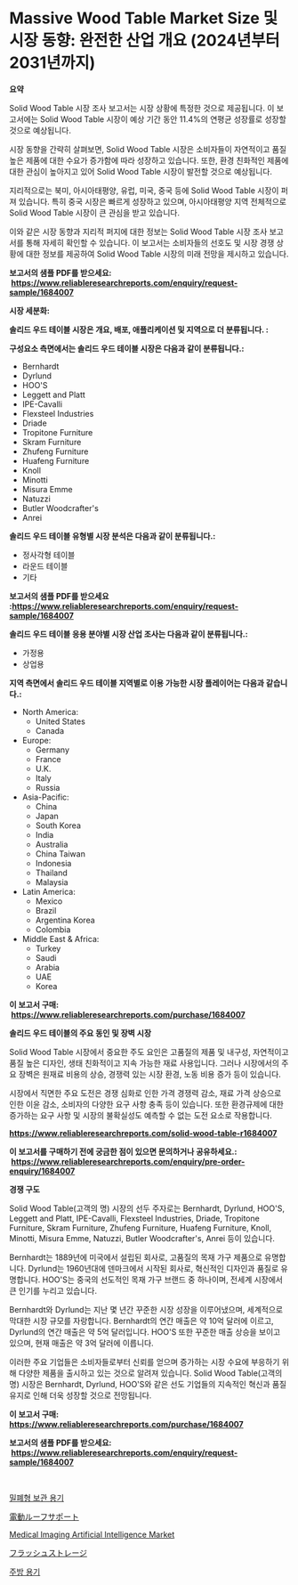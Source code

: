 <p><h1>Massive Wood Table Market Size 및 시장 동향: 완전한 산업 개요 (2024년부터 2031년까지)</h1></p><p><strong>요약</strong></p>
<p><p>Solid Wood Table 시장 조사 보고서는 시장 상황에 특정한 것으로 제공됩니다. 이 보고서에는 Solid Wood Table 시장이 예상 기간 동안 11.4%의 연평균 성장률로 성장할 것으로 예상됩니다.</p><p>시장 동향을 간략히 살펴보면, Solid Wood Table 시장은 소비자들이 자연적이고 품질 높은 제품에 대한 수요가 증가함에 따라 성장하고 있습니다. 또한, 환경 친화적인 제품에 대한 관심이 높아지고 있어 Solid Wood Table 시장이 발전할 것으로 예상됩니다.</p><p>지리적으로는 북미, 아시아태평양, 유럽, 미국, 중국 등에 Solid Wood Table 시장이 퍼져 있습니다. 특히 중국 시장은 빠르게 성장하고 있으며, 아시아태평양 지역 전체적으로 Solid Wood Table 시장이 큰 관심을 받고 있습니다.</p><p>이와 같은 시장 동향과 지리적 퍼지에 대한 정보는 Solid Wood Table 시장 조사 보고서를 통해 자세히 확인할 수 있습니다. 이 보고서는 소비자들의 선호도 및 시장 경쟁 상황에 대한 정보를 제공하여 Solid Wood Table 시장의 미래 전망을 제시하고 있습니다.</p></p>
<p><strong>보고서의 샘플 PDF를 받으세요: &nbsp;<a href="https://www.reliableresearchreports.com/enquiry/request-sample/1684007">https://www.reliableresearchreports.com/enquiry/request-sample/1684007</a></strong></p>
<p><strong>시장 세분화:</strong></p>
<p><strong> 솔리드 우드 테이블 시장은 개요, 배포, 애플리케이션 및 지역으로 더 분류됩니다. :</strong></p>
<p><strong>구성요소 측면에서는 솔리드 우드 테이블 시장은 다음과 같이 분류됩니다.:</strong></p>
<p><ul><li>Bernhardt</li><li>Dyrlund</li><li>HOO'S</li><li>Leggett and Platt</li><li>IPE-Cavalli</li><li>Flexsteel Industries</li><li>Driade</li><li>Tropitone Furniture</li><li>Skram Furniture</li><li>Zhufeng Furniture</li><li>Huafeng Furniture</li><li>Knoll</li><li>Minotti</li><li>Misura Emme</li><li>Natuzzi</li><li>Butler Woodcrafter's</li><li>Anrei</li></ul></p>
<p><strong> 솔리드 우드 테이블 유형별 시장 분석은 다음과 같이 분류됩니다.:</strong></p>
<p><ul><li>정사각형 테이블</li><li>라운드 테이블</li><li>기타</li></ul></p>
<p><strong>보고서의 샘플 PDF를 받으세요 :<a href="https://www.reliableresearchreports.com/enquiry/request-sample/1684007">https://www.reliableresearchreports.com/enquiry/request-sample/1684007</a></strong></p>
<p><strong> 솔리드 우드 테이블 응용 분야별 시장 산업 조사는 다음과 같이 분류됩니다.:</strong></p>
<p><ul><li>가정용</li><li>상업용</li></ul></p>
<p><strong>지역 측면에서 솔리드 우드 테이블 지역별로 이용 가능한 시장 플레이어는 다음과 같습니다.:</strong></p>
<p><ul>
    <li>
        North America:
        <ul>
            <li>United States</li>
            <li>Canada</li>
        </ul>
    </li>
    <li>
        Europe:
        <ul>
            <li>Germany</li>
            <li>France</li>
            <li>U.K.</li>
            <li>Italy</li>
            <li>Russia</li>
        </ul>
    </li>
    <li>
        Asia-Pacific:
        <ul>
            <li>China</li>
            <li>Japan</li>
            <li>South Korea</li>
            <li>India</li>
            <li>Australia</li>
            <li>China Taiwan</li>
            <li>Indonesia</li>
            <li>Thailand</li>
            <li>Malaysia</li>
        </ul>
    </li>
    <li>
        Latin America:
        <ul>
            <li>Mexico</li>
            <li>Brazil</li>
            <li>Argentina Korea</li>
            <li>Colombia</li>
        </ul>
    </li>
    <li>
        Middle East & Africa:
        <ul>
            <li>Turkey</li>
            <li>Saudi</li>
            <li>Arabia</li>
            <li>UAE</li>
            <li>Korea</li>
        </ul>
    </li>
    </ul></p>
<p><strong>이 보고서 구매: &nbsp;<a href="https://www.reliableresearchreports.com/purchase/1684007">https://www.reliableresearchreports.com/purchase/1684007</a></strong></p>
<p><strong>솔리드 우드 테이블의 주요 동인 및 장벽 시장</strong></p>
<p><p>Solid Wood Table 시장에서 중요한 주도 요인은 고품질의 제품 및 내구성, 자연적이고 품질 높은 디자인, 생태 친화적이고 지속 가능한 재료 사용입니다. 그러나 시장에서의 주요 장벽은 원재료 비용의 상승, 경쟁력 있는 시장 환경, 노동 비용 증가 등이 있습니다.</p><p>시장에서 직면한 주요 도전은 경쟁 심화로 인한 가격 경쟁력 감소, 재료 가격 상승으로 인한 이윤 감소, 소비자의 다양한 요구 사항 충족 등이 있습니다. 또한 환경규제에 대한 증가하는 요구 사항 및 시장의 불확실성도 예측할 수 없는 도전 요소로 작용합니다.</p></p>
<p><strong><a href="https://www.reliableresearchreports.com/solid-wood-table-r1684007">https://www.reliableresearchreports.com/solid-wood-table-r1684007</a></strong></p>
<p><strong>이 보고서를 구매하기 전에 궁금한 점이 있으면 문의하거나 공유하세요.: &nbsp;<a href="https://www.reliableresearchreports.com/enquiry/pre-order-enquiry/1684007">https://www.reliableresearchreports.com/enquiry/pre-order-enquiry/1684007</a></strong></p>
<p><strong>경쟁 구도</strong></p>
<p><p>Solid Wood Table(고객의 명) 시장의 선두 주자로는 Bernhardt, Dyrlund, HOO'S, Leggett and Platt, IPE-Cavalli, Flexsteel Industries, Driade, Tropitone Furniture, Skram Furniture, Zhufeng Furniture, Huafeng Furniture, Knoll, Minotti, Misura Emme, Natuzzi, Butler Woodcrafter's, Anrei 등이 있습니다.</p><p>Bernhardt는 1889년에 미국에서 설립된 회사로, 고품질의 목재 가구 제품으로 유명합니다. Dyrlund는 1960년대에 덴마크에서 시작된 회사로, 혁신적인 디자인과 품질로 유명합니다. HOO'S는 중국의 선도적인 목재 가구 브랜드 중 하나이며, 전세계 시장에서 큰 인기를 누리고 있습니다.</p><p>Bernhardt와 Dyrlund는 지난 몇 년간 꾸준한 시장 성장을 이루어냈으며, 세계적으로 막대한 시장 규모를 자랑합니다. Bernhardt의 연간 매출은 약 10억 달러에 이르고, Dyrlund의 연간 매출은 약 5억 달러입니다. HOO'S 또한 꾸준한 매출 상승을 보이고 있으며, 현재 매출은 약 3억 달러에 이릅니다.</p><p>이러한 주요 기업들은 소비자들로부터 신뢰를 얻으며 증가하는 시장 수요에 부응하기 위해 다양한 제품을 출시하고 있는 것으로 알려져 있습니다. Solid Wood Table(고객의 명) 시장은 Bernhardt, Dyrlund, HOO'S와 같은 선도 기업들의 지속적인 혁신과 품질 유지로 인해 더욱 성장할 것으로 전망됩니다.</p></p>
<p><strong>이 보고서 구매: &nbsp; <a href="https://www.reliableresearchreports.com/purchase/1684007">https://www.reliableresearchreports.com/purchase/1684007</a></strong></p>
<p><strong>보고서의 샘플 PDF를 받으세요: &nbsp;<a href="https://www.reliableresearchreports.com/enquiry/request-sample/1684007">https://www.reliableresearchreports.com/enquiry/request-sample/1684007</a></strong><strong></strong></p>
<p>&nbsp;</p>
<p><p><a href="https://github.com/CliftonFisher9067/Market-Research-Report-List-1/blob/main/384569222486.md">밀폐형 보관 용기</a></p><p><a href="https://medium.com/@darieenson678546/%E6%97%A5%E6%9C%AC%E8%AA%9E-%E3%83%91%E3%83%AF%E3%83%BC%E3%83%89%E3%83%AB%E3%83%BC%E3%83%95%E3%82%B5%E3%83%9D%E3%83%BC%E3%83%88%E5%B8%82%E5%A0%B4%E3%82%A4%E3%83%B3%E3%82%B5%E3%82%A4%E3%83%88-%E5%B8%82%E5%A0%B4%E5%8B%95%E5%90%91-%E6%88%90%E9%95%B7%E3%81%AE%E4%BA%88%E6%B8%AC-2024%E5%B9%B4-2031%E5%B9%B4-8681b924c4a7">電動ルーフサポート</a></p><p><a href="https://github.com/Glendatilghmankmgz0rbhwpy/Market-Research-Report-List-2/blob/main/medical-imaging-artificial-intelligence-market.md">Medical Imaging Artificial Intelligence Market</a></p><p><a href="https://medium.com/@barrymundy88/%E3%83%95%E3%83%A9%E3%83%83%E3%82%B7%E3%83%A5%E3%82%B9%E3%83%88%E3%83%AC%E3%83%BC%E3%82%B8%E5%B8%82%E5%A0%B4-2031%E5%B9%B4%E3%81%BE%E3%81%A7%E3%81%AE%E6%88%90%E5%8A%9F%E3%81%99%E3%82%8B%E3%83%93%E3%82%B8%E3%83%8D%E3%82%B9%E6%88%A6%E7%95%A5%E3%81%AE%E9%8D%B5%E3%81%AE%E4%BA%88%E6%B8%AC-fd1cfdfc999f">フラッシュストレージ</a></p><p><a href="https://github.com/fernandotryO5lson96765/Market-Research-Report-List-1/blob/main/642393122487.md">주방 용기</a></p></p>